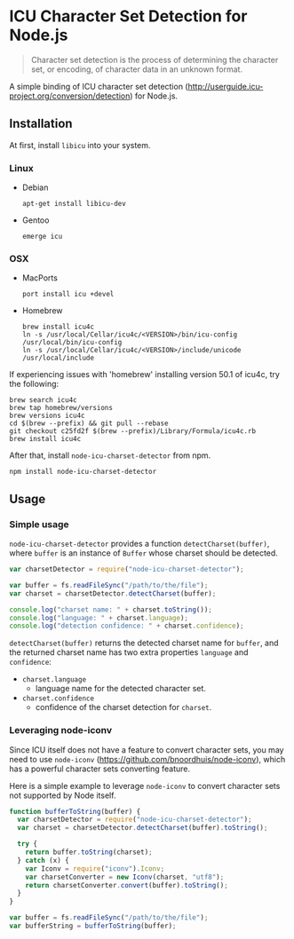 # ICU Character Set Detection for Node.js

>Character set detection is the process of determining the character set, or encoding, of character data in an unknown format.

A simple binding of ICU character set detection (http://userguide.icu-project.org/conversion/detection) for Node.js.

## Installation

At first, install `libicu` into your system. 

### Linux

* Debian

    ```apt-get install libicu-dev```

* Gentoo

    ```emerge icu```

### OSX

* MacPorts

    ```port install icu +devel```

* Homebrew
    ```shell
    brew install icu4c
    ln -s /usr/local/Cellar/icu4c/<VERSION>/bin/icu-config /usr/local/bin/icu-config
    ln -s /usr/local/Cellar/icu4c/<VERSION>/include/unicode /usr/local/include
    ```

If experiencing issues with 'homebrew' installing version 50.1 of icu4c, try the following:

    brew search icu4c
    brew tap homebrew/versions
    brew versions icu4c
    cd $(brew --prefix) && git pull --rebase
    git checkout c25fd2f $(brew --prefix)/Library/Formula/icu4c.rb
    brew install icu4c


After that, install `node-icu-charset-detector` from npm.

    npm install node-icu-charset-detector

## Usage

### Simple usage

`node-icu-charset-detector` provides a function `detectCharset(buffer)`, where `buffer` is an instance of `Buffer` whose charset should be detected.

```javascript
var charsetDetector = require("node-icu-charset-detector");

var buffer = fs.readFileSync("/path/to/the/file");
var charset = charsetDetector.detectCharset(buffer);

console.log("charset name: " + charset.toString());
console.log("language: " + charset.language);
console.log("detection confidence: " + charset.confidence);
```

`detectCharset(buffer)` returns the detected charset name for `buffer`, and the returned charset name has two extra properties `language` and `confidence`:

- `charset.language`
  - language name for the detected character set.
- `charset.confidence`
  - confidence of the charset detection for `charset`.

### Leveraging node-iconv

Since ICU itself does not have a feature to convert character sets, you may need to use `node-iconv` (https://github.com/bnoordhuis/node-iconv), which has a powerful character sets converting feature.

Here is a simple example to leverage `node-iconv` to convert character sets not supported by Node itself.

```javascript
function bufferToString(buffer) {
  var charsetDetector = require("node-icu-charset-detector");
  var charset = charsetDetector.detectCharset(buffer).toString();

  try {
    return buffer.toString(charset);
  } catch (x) {
    var Iconv = require("iconv").Iconv;
    var charsetConverter = new Iconv(charset, "utf8");
    return charsetConverter.convert(buffer).toString();
  }
}

var buffer = fs.readFileSync("/path/to/the/file");
var bufferString = bufferToString(buffer);
```
